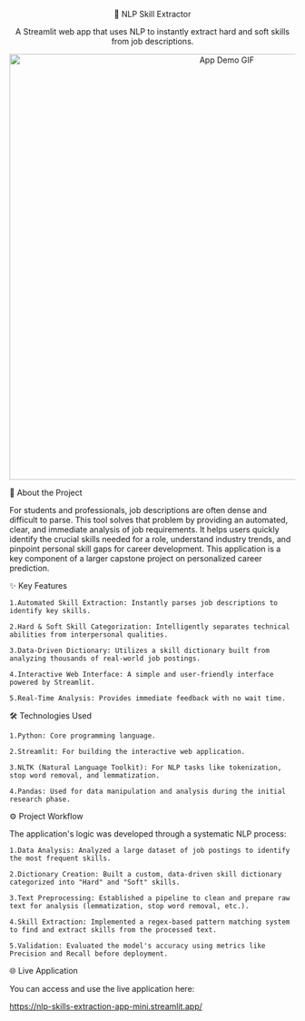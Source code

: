 <p align="center">
🚀 NLP Skill Extractor
</p>

<p align="center">
A Streamlit web app that uses NLP to instantly extract hard and soft skills from job descriptions.
</p>


<p align="center">
<!-- IMPORTANT: To make this work, record a short GIF of your app and upload it to a site like imgur.com. Then, replace the URL below with your GIF's URL. -->
<img src="https://i.imgur.com/your_gif_url_here.gif" alt="App Demo GIF" width="750"/>
</p>


🎯 About the Project

For students and professionals, job descriptions are often dense and difficult to parse. This tool solves that problem by providing an automated, clear, and immediate analysis of job requirements. It helps users quickly identify the crucial skills needed for a role, understand industry trends, and pinpoint personal skill gaps for career development. This application is a key component of a larger capstone project on personalized career prediction.


✨ Key Features

    1.Automated Skill Extraction: Instantly parses job descriptions to identify key skills.
    
    2.Hard & Soft Skill Categorization: Intelligently separates technical abilities from interpersonal qualities.
    
    3.Data-Driven Dictionary: Utilizes a skill dictionary built from analyzing thousands of real-world job postings.
    
    4.Interactive Web Interface: A simple and user-friendly interface powered by Streamlit.
    
    5.Real-Time Analysis: Provides immediate feedback with no wait time.

🛠️ Technologies Used

    1.Python: Core programming language.
    
    2.Streamlit: For building the interactive web application.
    
    3.NLTK (Natural Language Toolkit): For NLP tasks like tokenization, stop word removal, and lemmatization.
    
    4.Pandas: Used for data manipulation and analysis during the initial research phase.

⚙️ Project Workflow

The application's logic was developed through a systematic NLP process:

    1.Data Analysis: Analyzed a large dataset of job postings to identify the most frequent skills.
    
    2.Dictionary Creation: Built a custom, data-driven skill dictionary categorized into "Hard" and "Soft" skills.
    
    3.Text Preprocessing: Established a pipeline to clean and prepare raw text for analysis (lemmatization, stop word removal, etc.).
    
    4.Skill Extraction: Implemented a regex-based pattern matching system to find and extract skills from the processed text.
    
    5.Validation: Evaluated the model's accuracy using metrics like Precision and Recall before deployment.

🌐 Live Application

You can access and use the live application here:

https://nlp-skills-extraction-app-mini.streamlit.app/
